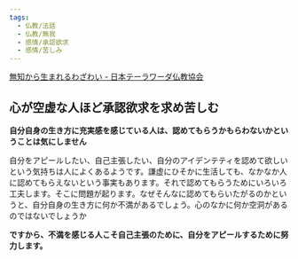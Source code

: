 ```yaml
---
tags:
  - 仏教/法話
  - 仏教/無我
  - 感情/承認欲求
  - 感情/苦しみ
---
```

[無知から生まれるわざわい - 日本テーラワーダ仏教協会](https://j-theravada.com/dhamma/kantouhouwa/kantou024/)

## 心が空虚な人ほど承認欲求を求め苦しむ

**自分自身の生き方に充実感を感じている人は、認めてもらうかもらわないかということは気にしません**

自分をアピールしたい、自己主張したい、自分のアイデンテティを認めて欲しいという気持ちは人によくあるようです。謙虚にひそかに生活しても、なかなか人に認めてもらえないという事実もあります。それで認めてもらうためにいろいろ工夫します。そこに問題が起ります。なぜそんなに認めてもらいたがるのかというと、自分自身の生き方に何か不満があるでしょう。心のなかに何か空洞があるのではないでしょうか

**ですから、不満を感じる人こそ自己主張のために、自分をアピールするために努力します。**

